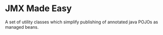 JMX Made Easy
=============

A set of utility classes which simplify publishing of annotated java POJOs as managed beans.